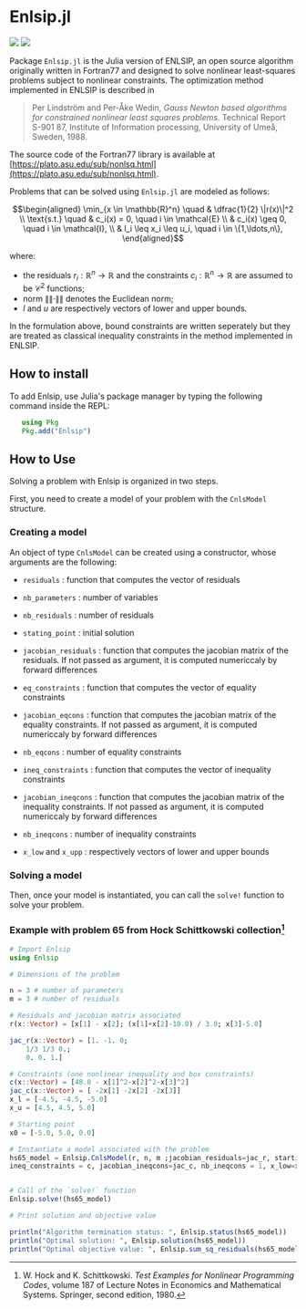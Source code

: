 # Enlsip.jl

[![](https://img.shields.io/badge/docs-stable-green.svg)](https://uncertainlab.github.io/Enlsip.jl/stable/) [![](https://img.shields.io/badge/docs-dev-blue.svg)](https://uncertainlab.github.io/Enlsip.jl/dev/) 

Package `Enlsip.jl` is the Julia version of ENLSIP, an open source algorithm originally written in Fortran77 and designed to solve nonlinear least-squares problems subject to nonlinear constraints.
The optimization method implemented in ENLSIP is described in
 
> Per Lindström and Per-Åke Wedin, *Gauss Newton based algorithms for constrained nonlinear least squares problems*.
> Technical Report S-901 87, Institute of Information processing, University of Umeå, Sweden, 1988.

The source code of the Fortran77 library is available at [https://plato.asu.edu/sub/nonlsq.html](https://plato.asu.edu/sub/nonlsq.html).

Problems that can be solved using `Enlsip.jl` are modeled as follows:

```math
\begin{aligned}
\min_{x \in \mathbb{R}^n} \quad &  \dfrac{1}{2} \|r(x)\|^2 \\
\text{s.t.} \quad & c_i(x) = 0, \quad i \in \mathcal{E} \\
& c_i(x) \geq 0, \quad i \in \mathcal{I}, \\
& l_i \leq x_i \leq u_i, \quad i \in \{1,\ldots,n\}, 
\end{aligned}
```

where:

* the residuals $r_i:\mathbb{R}^n\rightarrow\mathbb{R}$ and the constraints $c_i:\mathbb{R}^n\rightarrow\mathbb{R}$ are assumed to be $\mathcal{C}^2$ functions;
* norm $\|\|\cdot\|\|$ denotes the Euclidean norm;
* $l$ and $u$ are respectively vectors of lower and upper bounds.

In the formulation above, bound constraints are written seperately but they are treated as classical inequality constraints in the method implemented in ENLSIP.

## How to install

To add Enlsip, use Julia's package manager by typing the following command inside the REPL:

```julia
   using Pkg
   Pkg.add("Enlsip")
```

## How to Use

Solving a problem with Enlsip is organized in two steps.

First, you need to create a model of your problem with the `CnlsModel` structure.

### Creating a model

An object of type `CnlsModel` can be created using a constructor, whose arguments are the following:

* `residuals` : function that computes the vector of residuals

* `nb_parameters` : number of variables

* `nb_residuals` : number of residuals

* `stating_point` : initial solution

* `jacobian_residuals` : function that computes the jacobian matrix of the residuals. If not passed as argument, it is computed numericcaly by forward differences

* `eq_constraints` : function that computes the vector of equality constraints

* `jacobian_eqcons` : function that computes the jacobian matrix of the equality constraints. If not passed as argument, it is computed numericcaly by forward differences

* `nb_eqcons` : number of equality constraints

* `ineq_constraints` : function that computes the vector of inequality constraints

* `jacobian_ineqcons` : function that computes the jacobian matrix of the inequality constraints. If not passed as argument, it is computed numericcaly by forward differences

* `nb_ineqcons` : number of inequality constraints

* `x_low` and `x_upp` : respectively vectors of lower and upper bounds

### Solving a model

Then, once your model is instantiated, you can call the `solve!` function to solve your problem.

### Example with problem 65 from Hock Schittkowski collection[^HS80]

```julia
# Import Enlsip
using Enlsip

# Dimensions of the problem

n = 3 # number of parameters
m = 3 # number of residuals

# Residuals and jacobian matrix associated
r(x::Vector) = [x[1] - x[2]; (x[1]+x[2]-10.0) / 3.0; x[3]-5.0]

jac_r(x::Vector) = [1. -1. 0;
    1/3 1/3 0.;
    0. 0. 1.]

# Constraints (one nonlinear inequality and box constraints)
c(x::Vector) = [48.0 - x[1]^2-x[2]^2-x[3]^2]
jac_c(x::Vector) = [ -2x[1] -2x[2] -2x[3]]
x_l = [-4.5, -4.5, -5.0]
x_u = [4.5, 4.5, 5.0] 

# Starting point 
x0 = [-5.0, 5.0, 0.0]

# Instantiate a model associated with the problem 
hs65_model = Enlsip.CnlsModel(r, n, m ;jacobian_residuals=jac_r, starting_point=x0,
ineq_constraints = c, jacobian_ineqcons=jac_c, nb_ineqcons = 1, x_low=x_l, x_upp=x_u)


# Call of the `solve!` function
Enlsip.solve!(hs65_model)

# Print solution and objective value

println("Algorithm termination status: ", Enlsip.status(hs65_model))
println("Optimal solution: ", Enlsip.solution(hs65_model))
println("Optimal objective value: ", Enlsip.sum_sq_residuals(hs65_model))
```

[^HS80]: W. Hock and K. Schittkowski. *Test Examples for Nonlinear Programming Codes*, volume 187 of Lecture Notes in Economics and Mathematical Systems. Springer, second edition, 1980.
